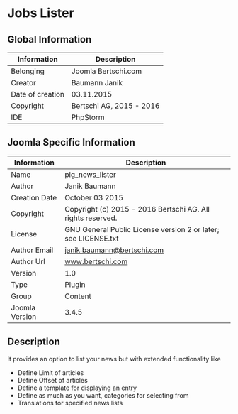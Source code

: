 # Jobs Lister

## Global Information

| Information      | Description              |
|------------------|--------------------------|
| Belonging        | Joomla Bertschi.com      |
| Creator          | Baumann Janik            |
| Date of creation | 03.11.2015              |
| Copyright        | Bertschi AG, 2015 - 2016 |
| IDE              | PhpStorm                 |

## Joomla Specific Information

| Information    | Description                                                       |
|----------------|-------------------------------------------------------------------|
| Name           | plg_news_lister                                                   |
| Author         | Janik Baumann                                                     |
| Creation Date  | October 03 2015                                                   |
| Copyright      | Copyright (c) 2015 - 2016 Bertschi AG. All rights reserved.       |
| License        | GNU General Public License version 2 or later; see LICENSE.txt    |
| Author Email   | janik.baumann@bertschi.com                                        |
| Author Url     | www.bertschi.com                                                  |
| Version        | 1.0                                                               |
| Type           | Plugin                                                            |
| Group          | Content                                                           |
| Joomla Version | 3.4.5                                                             |
## Description
<p>It provides an option to list your news but with extended functionality like</p>
<ul>
    <li>Define Limit of articles</li>
    <li>Define Offset of articles</li>
    <li>Define a template for displaying an entry</li>
    <li>Define as much as you want, categories for selecting from</li>
    <li>Translations for specified news lists</li>
</ul>